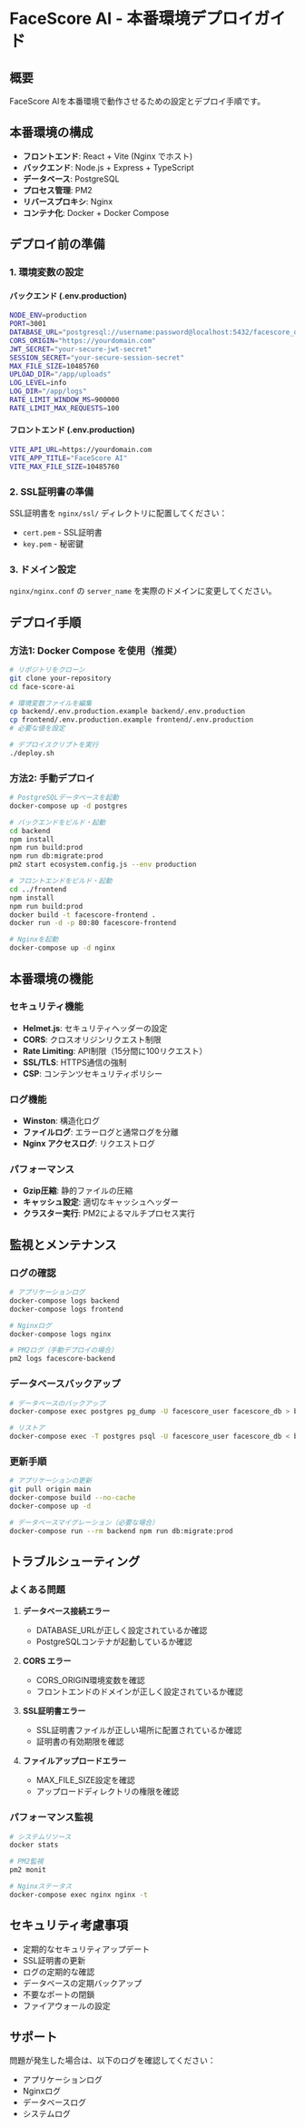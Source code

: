 # FaceScore AI - 本番環境デプロイガイド

## 概要

FaceScore AIを本番環境で動作させるための設定とデプロイ手順です。

## 本番環境の構成

- **フロントエンド**: React + Vite (Nginx でホスト)
- **バックエンド**: Node.js + Express + TypeScript
- **データベース**: PostgreSQL
- **プロセス管理**: PM2
- **リバースプロキシ**: Nginx
- **コンテナ化**: Docker + Docker Compose

## デプロイ前の準備

### 1. 環境変数の設定

#### バックエンド (.env.production)
```bash
NODE_ENV=production
PORT=3001
DATABASE_URL="postgresql://username:password@localhost:5432/facescore_db?schema=public"
CORS_ORIGIN="https://yourdomain.com"
JWT_SECRET="your-secure-jwt-secret"
SESSION_SECRET="your-secure-session-secret"
MAX_FILE_SIZE=10485760
UPLOAD_DIR="/app/uploads"
LOG_LEVEL=info
LOG_DIR="/app/logs"
RATE_LIMIT_WINDOW_MS=900000
RATE_LIMIT_MAX_REQUESTS=100
```

#### フロントエンド (.env.production)
```bash
VITE_API_URL=https://yourdomain.com
VITE_APP_TITLE="FaceScore AI"
VITE_MAX_FILE_SIZE=10485760
```

### 2. SSL証明書の準備

SSL証明書を `nginx/ssl/` ディレクトリに配置してください：
- `cert.pem` - SSL証明書
- `key.pem` - 秘密鍵

### 3. ドメイン設定

`nginx/nginx.conf` の `server_name` を実際のドメインに変更してください。

## デプロイ手順

### 方法1: Docker Compose を使用（推奨）

```bash
# リポジトリをクローン
git clone your-repository
cd face-score-ai

# 環境変数ファイルを編集
cp backend/.env.production.example backend/.env.production
cp frontend/.env.production.example frontend/.env.production
# 必要な値を設定

# デプロイスクリプトを実行
./deploy.sh
```

### 方法2: 手動デプロイ

```bash
# PostgreSQLデータベースを起動
docker-compose up -d postgres

# バックエンドをビルド・起動
cd backend
npm install
npm run build:prod
npm run db:migrate:prod
pm2 start ecosystem.config.js --env production

# フロントエンドをビルド・起動
cd ../frontend
npm install
npm run build:prod
docker build -t facescore-frontend .
docker run -d -p 80:80 facescore-frontend

# Nginxを起動
docker-compose up -d nginx
```

## 本番環境の機能

### セキュリティ機能
- **Helmet.js**: セキュリティヘッダーの設定
- **CORS**: クロスオリジンリクエスト制限
- **Rate Limiting**: API制限（15分間に100リクエスト）
- **SSL/TLS**: HTTPS通信の強制
- **CSP**: コンテンツセキュリティポリシー

### ログ機能
- **Winston**: 構造化ログ
- **ファイルログ**: エラーログと通常ログを分離
- **Nginx アクセスログ**: リクエストログ

### パフォーマンス
- **Gzip圧縮**: 静的ファイルの圧縮
- **キャッシュ設定**: 適切なキャッシュヘッダー
- **クラスター実行**: PM2によるマルチプロセス実行

## 監視とメンテナンス

### ログの確認
```bash
# アプリケーションログ
docker-compose logs backend
docker-compose logs frontend

# Nginxログ
docker-compose logs nginx

# PM2ログ（手動デプロイの場合）
pm2 logs facescore-backend
```

### データベースバックアップ
```bash
# データベースのバックアップ
docker-compose exec postgres pg_dump -U facescore_user facescore_db > backup.sql

# リストア
docker-compose exec -T postgres psql -U facescore_user facescore_db < backup.sql
```

### 更新手順
```bash
# アプリケーションの更新
git pull origin main
docker-compose build --no-cache
docker-compose up -d

# データベースマイグレーション（必要な場合）
docker-compose run --rm backend npm run db:migrate:prod
```

## トラブルシューティング

### よくある問題

1. **データベース接続エラー**
   - DATABASE_URLが正しく設定されているか確認
   - PostgreSQLコンテナが起動しているか確認

2. **CORS エラー**
   - CORS_ORIGIN環境変数を確認
   - フロントエンドのドメインが正しく設定されているか確認

3. **SSL証明書エラー**
   - SSL証明書ファイルが正しい場所に配置されているか確認
   - 証明書の有効期限を確認

4. **ファイルアップロードエラー**
   - MAX_FILE_SIZE設定を確認
   - アップロードディレクトリの権限を確認

### パフォーマンス監視
```bash
# システムリソース
docker stats

# PM2監視
pm2 monit

# Nginxステータス
docker-compose exec nginx nginx -t
```

## セキュリティ考慮事項

- 定期的なセキュリティアップデート
- SSL証明書の更新
- ログの定期的な確認
- データベースの定期バックアップ
- 不要なポートの閉鎖
- ファイアウォールの設定

## サポート

問題が発生した場合は、以下のログを確認してください：
- アプリケーションログ
- Nginxログ
- データベースログ
- システムログ